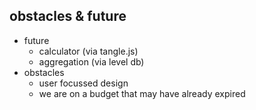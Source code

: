 obstacles & future
------------------
* future
    * calculator (via tangle.js)
    * aggregation (via level db)
* obstacles
    * user focussed design
    * we are on a budget that may have already expired
   